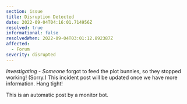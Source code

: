 ```yaml
---
section: issue
title: Disruption Detected
date: 2022-09-04T04:16:01.714956Z
resolved: true
informational: false
resolvedWhen: 2022-09-04T03:01:12.892387Z
affected:
  - Forum
severity: disrupted
---
```

*Investigating* - _Someone_ forgot to feed the plot bunnies, so they stopped working! (Sorry.) This incident post will be updated once we have more information. Hang tight!

This is an automatic post by a monitor bot.
        